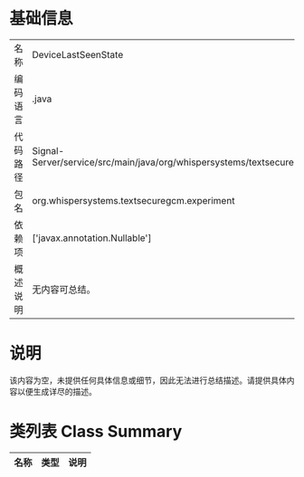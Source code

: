# 基础信息

|      |      |
|------|------|
| 名称 | DeviceLastSeenState |
| 编码语言 | .java |
| 代码路径 | Signal-Server/service/src/main/java/org/whispersystems/textsecuregcm/experiment/DeviceLastSeenState.java |
| 包名 | org.whispersystems.textsecuregcm.experiment |
| 依赖项 | ['javax.annotation.Nullable'] |
| 概述说明 | 无内容可总结。 |

# 说明

该内容为空，未提供任何具体信息或细节，因此无法进行总结描述。请提供具体内容以便生成详尽的描述。

# 类列表 Class Summary

| 名称   | 类型  | 说明 |
|-------|------|-------------|




